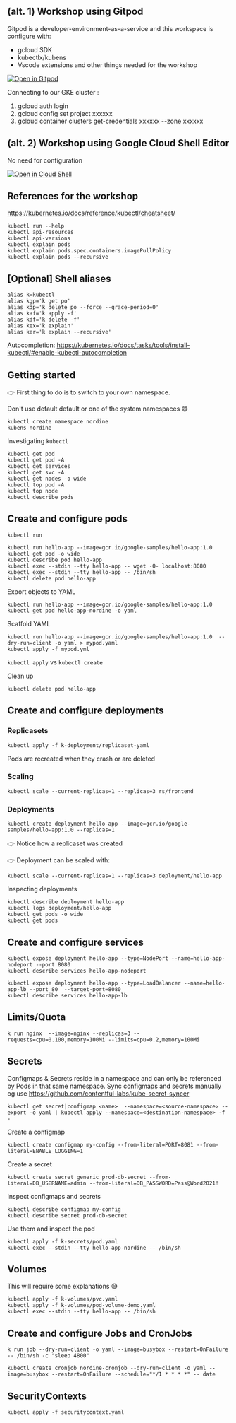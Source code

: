 ## (alt. 1) Workshop using Gitpod
Gitpod is a developer-environment-as-a-service and this workspace is configure with:
* gcloud SDK
* kubectlx/kubens
* Vscode extensions and other things needed for the workshop 

[![Open in Gitpod](https://gitpod.io/button/open-in-gitpod.svg)](https://gitpod.io/#https://github.com/nordineb/k8s2020/tree/master/into-kubernetes)

Connecting to our GKE cluster :
1. gcloud auth login
2. gcloud config set project xxxxxx
3. gcloud container clusters get-credentials xxxxxx --zone xxxxxx

## (alt. 2) Workshop using Google Cloud Shell Editor
No need for configuration

[![Open in Cloud Shell](https://gstatic.com/cloudssh/images/open-btn.svg)](https://ssh.cloud.google.com/cloudshell/editor?cloudshell_git_repo=https://github.com/nordineb/k8s2020.git)

## References for the workshop
https://kubernetes.io/docs/reference/kubectl/cheatsheet/

```
kubectl run --help
kubectl api-resources
kubectl api-versions
kubectl explain pods
kubectl explain pods.spec.containers.imagePullPolicy
kubectl explain pods --recursive
```

## [Optional] Shell aliases
```
alias k=kubectl
alias kgp='k get po'
alias kdp='k delete po --force --grace-period=0'
alias kaf='k apply -f'
alias kdf='k delete -f'
alias kex='k explain'
alias ker='k explain --recursive'
```
Autocompletion:
https://kubernetes.io/docs/tasks/tools/install-kubectl/#enable-kubectl-autocompletion

## Getting started

👉 First thing to do is to switch to your own namespace.
 
Don't use default default or one of the system namespaces 😅
```
kubectl create namespace nordine
kubens nordine
```

Investigating `kubectl`
```
kubectl get pod
kubectl get pod -A
kubectl get services
kubectl get svc -A
kubectl get nodes -o wide
kubectl top pod -A
kubectl top node
kubectl describe pods
```

## Create and configure pods

`kubectl run`
```
kubectl run hello-app --image=gcr.io/google-samples/hello-app:1.0
kubectl get pod -o wide
kubectl describe pod hello-app
kubectl exec --stdin --tty hello-app -- wget -O- localhost:8080
kubectl exec --stdin --tty hello-app -- /bin/sh
kubectl delete pod hello-app
```

Export objects to YAML
```
kubectl run hello-app --image=gcr.io/google-samples/hello-app:1.0
kubectl get pod hello-app-nordine -o yaml
```

Scaffold YAML
```
kubectl run hello-app --image=gcr.io/google-samples/hello-app:1.0  --dry-run=client -o yaml > mypod.yaml 
kubectl apply -f mypod.yml
```

`kubectl apply` vs `kubectl create`

Clean up
```
kubectl delete pod hello-app
```

## Create and configure deployments

### Replicasets 
```
kubectl apply -f k-deployment/replicaset-yaml
```
Pods are recreated when they crash or are deleted
### Scaling 
```
kubectl scale --current-replicas=1 --replicas=3 rs/frontend
```

### Deployments
```
kubectl create deployment hello-app --image=gcr.io/google-samples/hello-app:1.0 --replicas=1
```
👉 Notice how a replicaset was created

👉 Deployment can be scaled with:
```
kubectl scale --current-replicas=1 --replicas=3 deployment/hello-app
```

Inspecting deployments
```
kubectl describe deployment hello-app
kubectl logs deployment/hello-app  
kubectl get pods -o wide
kubectl get pods
```

## Create and configure services
```
kubectl expose deployment hello-app --type=NodePort --name=hello-app-nodeport --port 8080
kubectl describe services hello-app-nodeport

kubectl expose deployment hello-app --type=LoadBalancer --name=hello-app-lb --port 80  --target-port=8080
kubectl describe services hello-app-lb
```

## Limits/Quota
```
k run nginx  --image=nginx --replicas=3 --requests=cpu=0.100,memory=100Mi --limits=cpu=0.2,memory=100Mi
```

## Secrets

Configmaps & Secrets reside in a namespace and can only be referenced by Pods in that same namespace. Sync configmaps and secrets manually og use https://github.com/contentful-labs/kube-secret-syncer

```
kubectl get secret|configmap <name>  --namespace=<source-namespace> --export -o yaml | kubectl apply --namespace=<destination-namespace> -f -
```

Create a configmap
```
kubectl create configmap my-config --from-literal=PORT=8081 --from-literal=ENABLE_LOGGING=1
```

Create a secret
```
kubectl create secret generic prod-db-secret --from-literal=DB_USERNAME=admin --from-literal=DB_PASSWORD=Pass@Word2021!
```

Inspect configmaps and secrets
```
kubectl describe configmap my-config
kubectl describe secret prod-db-secret
```

Use them and inspect the pod
```
kubectl apply -f k-secrets/pod.yaml
kubectl exec --stdin --tty hello-app-nordine -- /bin/sh
```

## Volumes
This will require some explanations 😅
```
kubectl apply -f k-volumes/pvc.yaml
kubectl apply -f k-volumes/pod-volume-demo.yaml
kubectl exec --stdin --tty hello-app -- /bin/sh
```

## Create and configure Jobs and CronJobs
```
k run job --dry-run=client -o yaml --image=busybox --restart=OnFailure -- /bin/sh -c "sleep 4800" 

kubectl create cronjob nordine-cronjob --dry-run=client -o yaml --image=busybox --restart=OnFailure --schedule="*/1 * * * *" -- date 
```

## SecurityContexts
```
kubectl apply -f securitycontext.yaml
```



